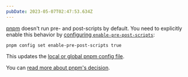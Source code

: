 ```yaml
---
pubDate: 2023-05-07T02:47:53.634Z
---
```


[pnpm](https://pnpm.io/) doesn't run pre- and post-scripts by default. You need to explicitly enable this behavior by [configuring `enable-pre-post-scripts`](https://pnpm.io/cli/run#enable-pre-post-scripts):

```shell
pnpm config set enable-pre-post-scripts true
```

This updates the [local or global pnpm config file](https://pnpm.io/cli/config).

You can [read more about pnpm's decision](https://pnpm.io/cli/run#differences-with-npm-run).
